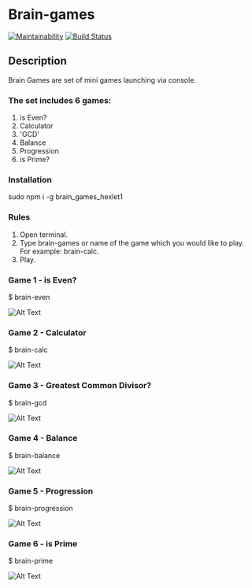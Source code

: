  # Brain-games

[![Maintainability](https://api.codeclimate.com/v1/badges/a99a88d28ad37a79dbf6/maintainability)](https://codeclimate.com/github/ProsWeb/project-lvl1-s320/maintainability)
[![Build Status](https://travis-ci.org/ProsWeb/brain_games.svg?branch=master)](https://travis-ci.org/ProsWeb/brain_games)

## Description
Brain Games are set of mini games launching via console.

### The set includes 6 games:

1. is Even?
2. Calculator
3. 'GCD'
4. Balance
5. Progression
6. is Prime?

### Installation
sudo npm i -g brain_games_hexlet1

### Rules
1. Open terminal.
2. Type brain-games or name of the game which you would like to play. For example: brain-calc.
3. Play.

### Game 1 - is Even?
$ brain-even

![Alt Text](https://github.com/ProsWeb/project-lvl1-s320/blob/master/gifs/even.gif)

### Game 2 - Calculator
$ brain-calc

![Alt Text](https://github.com/ProsWeb/project-lvl1-s320/blob/master/gifs/calc.gif)

### Game 3 - Greatest Common Divisor?
$ brain-gcd

![Alt Text](https://github.com/ProsWeb/project-lvl1-s320/blob/master/gifs/gcd.gif)

### Game 4 - Balance
$ brain-balance

![Alt Text](https://github.com/ProsWeb/project-lvl1-s320/blob/master/gifs/balance.gif)

### Game 5 - Progression
$ brain-progression

![Alt Text](https://github.com/ProsWeb/project-lvl1-s320/blob/master/gifs/progression.gif)

### Game 6 - is Prime
$ brain-prime

![Alt Text](https://github.com/ProsWeb/project-lvl1-s320/blob/master/gifs/prime.gif)
